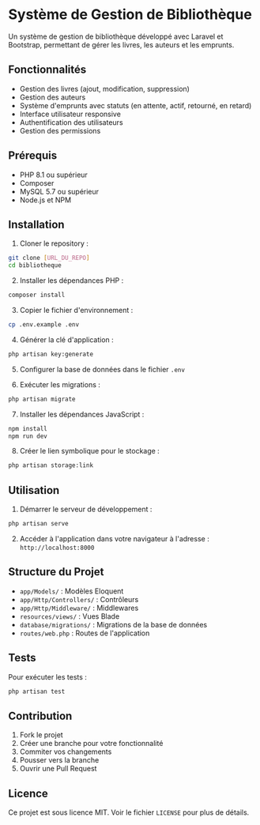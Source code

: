 # Système de Gestion de Bibliothèque

Un système de gestion de bibliothèque développé avec Laravel et Bootstrap, permettant de gérer les livres, les auteurs et les emprunts.

## Fonctionnalités

- Gestion des livres (ajout, modification, suppression)
- Gestion des auteurs
- Système d'emprunts avec statuts (en attente, actif, retourné, en retard)
- Interface utilisateur responsive
- Authentification des utilisateurs
- Gestion des permissions

## Prérequis

- PHP 8.1 ou supérieur
- Composer
- MySQL 5.7 ou supérieur
- Node.js et NPM

## Installation

1. Cloner le repository :
```bash
git clone [URL_DU_REPO]
cd bibliotheque
```

2. Installer les dépendances PHP :
```bash
composer install
```

3. Copier le fichier d'environnement :
```bash
cp .env.example .env
```

4. Générer la clé d'application :
```bash
php artisan key:generate
```

5. Configurer la base de données dans le fichier `.env`

6. Exécuter les migrations :
```bash
php artisan migrate
```

7. Installer les dépendances JavaScript :
```bash
npm install
npm run dev
```

8. Créer le lien symbolique pour le stockage :
```bash
php artisan storage:link
```

## Utilisation

1. Démarrer le serveur de développement :
```bash
php artisan serve
```

2. Accéder à l'application dans votre navigateur à l'adresse : `http://localhost:8000`

## Structure du Projet

- `app/Models/` : Modèles Eloquent
- `app/Http/Controllers/` : Contrôleurs
- `app/Http/Middleware/` : Middlewares
- `resources/views/` : Vues Blade
- `database/migrations/` : Migrations de la base de données
- `routes/web.php` : Routes de l'application

## Tests

Pour exécuter les tests :
```bash
php artisan test
```

## Contribution

1. Fork le projet
2. Créer une branche pour votre fonctionnalité
3. Commiter vos changements
4. Pousser vers la branche
5. Ouvrir une Pull Request

## Licence

Ce projet est sous licence MIT. Voir le fichier `LICENSE` pour plus de détails.

